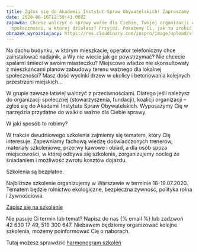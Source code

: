 ```yaml
---
title: Zgłoś się do Akademii Instytut Spraw Obywatelskich! Zapraszamy
date: 2020-06-16T12:50:41.008Z
zajawka: Chcesz walczyć o sprawy ważne dla Ciebie, Twojej organizacji czy
  społeczności, w której działasz? Przyjdź. Pokażemy Ci, jak to zrobić.
obrazek_wyrozniajacy: https://res.cloudinary.com/inspro/image/upload/v1592311932/aiso/anger-2728273_1920.jpg
---
```

Na dachu budynku, w którym mieszkacie, operator telefoniczny chce zainstalować nadajnik, a Wy nie wiecie jak go powstrzymać? Nie chcecie spalarni śmieci w swoim miasteczku? Miejscowe władze nie skonsultowały z mieszkańcami planów zabudowy terenu ważnego dla lokalnej społeczności? Masz dość wycinki drzew w okolicy i betonowania kolejnych przestrzeni miejskich… 

W grupie zawsze łatwiej walczyć z przeciwnościami. Dlatego jeśli należysz do organizacji społecznej (stowarzyszenia, fundacji), koalicji organizacji – zgłoś się do Akademii Instytutu Spraw Obywatelskich. Wyposażymy Cię w narzędzia przydatne do walki o ważne dla Ciebie sprawy

W jaki sposób to robimy?

W trakcie dwudniowego szkolenia zajmiemy się tematem, który Cię interesuje. Zapewniamy fachową wiedzę doświadczonych trenerów, materiały szkoleniowe, przerwy kawowe i obiad, a dla osób spoza miejscowości, w której odbywa się szkolenie, zorganizujemy nocleg ze śniadaniem i możliwość zwrotu kosztów dojazdu.

Szkolenia są bezpłatne.

Najbliższe szkolenie organizujemy w Warszawie w terminie 18-19.07.2020. Tematem będzie rolnictwo ekologiczne, bezpieczna żywność, polityka rolna i żywnościowa. 

[Zapisz się na szkolenie](https://forms.gle/2izWqD5ZPh8PF98d8)

Nie pasuje Ci termin lub temat? Napisz do nas  {% email %} lub zadzwoń 42 630 17 49, 519 300 647. Niebawem będziemy organizować kolejne szkolenia, możemy poinformować Cię o naborach.

Tutaj możesz sprawdzić [harmonogram szkoleń](https://res.cloudinary.com/inspro/image/upload/v1592313085/aiso/harmonogram_dzia%C5%82a%C5%84.pdf)